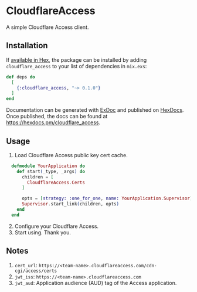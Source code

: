 # CloudflareAccess

A simple Cloudflare Access client.

## Installation

If [available in Hex](https://hex.pm/docs/publish), the package can be installed
by adding `cloudflare_access` to your list of dependencies in `mix.exs`:

```elixir
def deps do
  [
    {:cloudflare_access, "~> 0.1.0"}
  ]
end
```

Documentation can be generated with [ExDoc](https://github.com/elixir-lang/ex_doc)
and published on [HexDocs](https://hexdocs.pm). Once published, the docs can
be found at <https://hexdocs.pm/cloudflare_access>.

## Usage

1. Load Cloudflare Access public key cert cache.

```elixir
  defmodule YourApplication do
    def start(_type, _args) do
      children = [
        CloudflareAccess.Certs
      ]

      opts = [strategy: :one_for_one, name: YourApplication.Supervisor]
      Supervisor.start_link(children, opts)
    end
  end
```

2. Configure your Cloudflare Access.
3. Start using. Thank you.

## Notes

1. `cert_url`: `https://<team-name>.cloudflareaccess.com/cdn-cgi/access/certs`
2. `jwt_iss`: `https://<team-name>.cloudflareaccess.com`
3. `jwt_aud`: Application audience (AUD) tag of the Access application.
